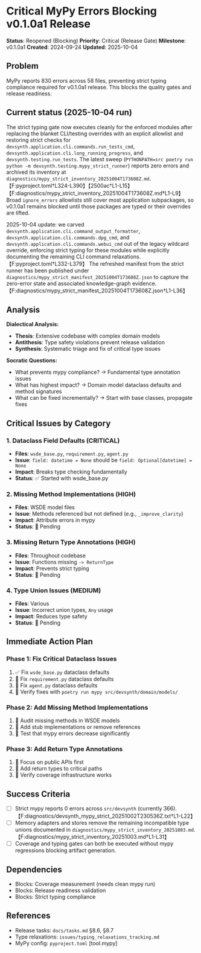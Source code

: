 # Critical MyPy Errors Blocking v0.1.0a1 Release

**Status**: Reopened (Blocking)
**Priority**: Critical (Release Gate)
**Milestone**: v0.1.0a1
**Created**: 2024-09-24
**Updated**: 2025-10-04

## Problem

MyPy reports 830 errors across 58 files, preventing strict typing compliance required for v0.1.0a1 release. This blocks the quality gates and release readiness.

## Current status (2025-10-04 run)

The strict typing gate now executes cleanly for the enforced modules after replacing the blanket CLI/testing overrides with an explicit allowlist and restoring strict checks for `devsynth.application.cli.commands.run_tests_cmd`, `devsynth.application.cli.long_running_progress`, and `devsynth.testing.run_tests`. The latest sweep (`PYTHONPATH=src poetry run python -m devsynth.testing.mypy_strict_runner`) reports zero errors and archived its inventory at `diagnostics/mypy_strict_inventory_20251004T173608Z.md`.【F:pyproject.toml†L324-L390】【2500ac†L1-L15】【F:diagnostics/mypy_strict_inventory_20251004T173608Z.md†L1-L9】 Broad `ignore_errors` allowlists still cover most application subpackages, so v0.1.0a1 remains blocked until those packages are typed or their overrides are lifted.

2025-10-04 update: we carved `devsynth.application.cli.command_output_formatter`, `devsynth.application.cli.commands.dpg_cmd`, and `devsynth.application.cli.commands.webui_cmd` out of the legacy wildcard override, enforcing strict typing for these modules while explicitly documenting the remaining CLI command relaxations.【F:pyproject.toml†L332-L379】 The refreshed manifest from the strict runner has been published under `diagnostics/mypy_strict_manifest_20251004T173608Z.json` to capture the zero-error state and associated knowledge-graph evidence.【F:diagnostics/mypy_strict_manifest_20251004T173608Z.json†L1-L36】

## Analysis

**Dialectical Analysis:**
- **Thesis**: Extensive codebase with complex domain models
- **Antithesis**: Type safety violations prevent release validation
- **Synthesis**: Systematic triage and fix of critical type issues

**Socratic Questions:**
- What prevents mypy compliance? → Fundamental type annotation issues
- What has highest impact? → Domain model dataclass defaults and method signatures
- What can be fixed incrementally? → Start with base classes, propagate fixes

## Critical Issues by Category

### 1. Dataclass Field Defaults (CRITICAL)
- **Files**: `wsde_base.py`, `requirement.py`, `agent.py`
- **Issue**: `field: datetime = None` should be `field: Optional[datetime] = None`
- **Impact**: Breaks type checking fundamentally
- **Status**: ✅ Started with wsde_base.py

### 2. Missing Method Implementations (HIGH)
- **Files**: WSDE model files
- **Issue**: Methods referenced but not defined (e.g., `_improve_clarity`)
- **Impact**: Attribute errors in mypy
- **Status**: 🔲 Pending

### 3. Missing Return Type Annotations (HIGH)
- **Files**: Throughout codebase
- **Issue**: Functions missing `-> ReturnType`
- **Impact**: Prevents strict typing
- **Status**: 🔲 Pending

### 4. Type Union Issues (MEDIUM)
- **Files**: Various
- **Issue**: Incorrect union types, `Any` usage
- **Impact**: Reduces type safety
- **Status**: 🔲 Pending

## Immediate Action Plan

### Phase 1: Fix Critical Dataclass Issues
1. ✅ Fix `wsde_base.py` dataclass defaults
2. 🔲 Fix `requirement.py` dataclass defaults
3. 🔲 Fix `agent.py` dataclass defaults
4. 🔲 Verify fixes with `poetry run mypy src/devsynth/domain/models/`

### Phase 2: Add Missing Method Implementations
1. 🔲 Audit missing methods in WSDE models
2. 🔲 Add stub implementations or remove references
3. 🔲 Test that mypy errors decrease significantly

### Phase 3: Add Return Type Annotations
1. 🔲 Focus on public APIs first
2. 🔲 Add return types to critical paths
3. 🔲 Verify coverage infrastructure works

## Success Criteria

- [ ] Strict mypy reports 0 errors across `src/devsynth` (currently 366).【F:diagnostics/devsynth_mypy_strict_20251002T230536Z.txt†L1-L22】
- [ ] Memory adapters and stores remove the remaining incompatible type unions documented in `diagnostics/mypy_strict_inventory_20251003.md`.【F:diagnostics/mypy_strict_inventory_20251003.md†L1-L31】
- [ ] Coverage and typing gates can both be executed without mypy regressions blocking artifact generation.

## Dependencies

- Blocks: Coverage measurement (needs clean mypy run)
- Blocks: Release readiness validation
- Blocks: Strict typing compliance

## References

- Release tasks: `docs/tasks.md` §8.6, §8.7
- Type relaxations: `issues/typing_relaxations_tracking.md`
- MyPy config: `pyproject.toml` [tool.mypy]
